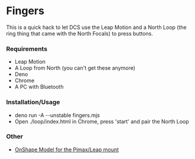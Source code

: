 # Fingers

This is a quick hack to let DCS use the Leap Motion and a North Loop (the
ring thing that came with the North Focals) to press buttons.

### Requirements

* Leap Motion
* A Loop from North (you can't get these anymore)
* Deno
* Chrome
* A PC with Bluetooth

### Installation/Usage

* deno run -A --unstable fingers.mjs
* Open ./loop/index.html in Chrome, press 'start' and pair the North Loop

### Other

* [OnShape Model for the Pimax/Leap mount](https://cad.onshape.com/documents/ae5a6cb30a9eb6d1e482df71/w/023af4907bc823d27392def4/e/ad8553e8c3b3b2fdd51e0683)